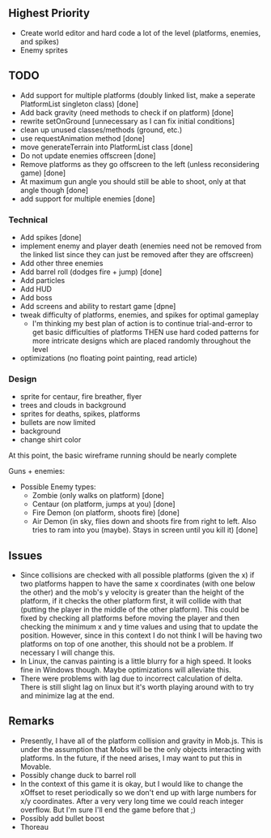 ## Highest Priority ##
- Create world editor and hard code a lot of the level (platforms, enemies, and spikes)
- Enemy sprites

## TODO ##
- Add support for multiple platforms (doubly linked list, make a seperate PlatformList singleton class) [done]
- Add back gravity (need methods to check if on platform) [done]
- rewrite setOnGround [unnecessary as I can fix initial conditions]
- clean up unused classes/methods (ground, etc.)
- use requestAnimation method [done]
- move generateTerrain into PlatformList class [done]
- Do not update enemies offscreen [done]
- Remove platforms as they go offscreen to the left (unless reconsidering game) [done]
- At maximum gun angle you should still be able to shoot, only at that angle though [done]
- add support for multiple enemies [done]

### Technical ###
- Add spikes [done]
- implement enemy and player death (enemies need not be removed from the linked list since they can just be removed after they are offscreen)
- Add other three enemies
- Add barrel roll (dodges fire + jump) [done]
- Add particles
- Add HUD
- Add boss
- Add screens and ability to restart game [dpne]
- tweak difficulty of platforms, enemies, and spikes for optimal gameplay
	+ I'm thinking my best plan of action is to continue trial-and-error to get basic difficulties of platforms THEN use hard coded patterns for more intricate designs which are placed randomly throughout the level
- optimizations (no floating point painting, read article)

### Design ###
- sprite for centaur, fire breather, flyer
- trees and clouds in background
- sprites for deaths, spikes, platforms
- bullets are now limited
- background
- change shirt color

At this point, the basic wireframe running should be nearly complete

Guns + enemies:
- Possible Enemy types:
	+ Zombie (only walks on platform) [done]
	+ Centaur (on platform, jumps at you) [done]
	+ Fire Demon (on platform, shoots fire) [done]
	+ Air Demon (in sky, flies down and shoots fire from right to left. Also tries to ram into you (maybe). Stays in screen until you kill it) [done]

## Issues ##
- Since collisions are checked with all possible platforms (given the x) if two platforms happen to have the same x coordinates (with one below the other) and the mob's y velocity is greater than the height of the platform, if it checks the other platform first, it will collide with that (putting the player in the middle of the other platform). This could be fixed by checking all platforms before moving the player and then checking the minimum x and y time values and using that to update the position. However, since in this context I do not think I will be having two platforms on top of one another, this should not be a problem. If necessary I will change this.
- In Linux, the canvas painting is a little blurry for a high speed. It looks fine in Windows though. Maybe optimizations will alleviate this.
- There were problems with lag due to incorrect calculation of delta. There is still slight lag on linux but it's worth playing around with to try and minimize lag at the end.

## Remarks ##
- Presently, I have all of the platform collision and gravity in Mob.js. This is under the assumption that Mobs will be the only objects interacting with platforms. In the future, if the need arises, I may want to put this in Movable.
- Possibly change duck to barrel roll
- In the context of this game it is okay, but I would like to change the xOffset to reset periodically so we don't end up with large numbers for x/y coordinates. After a very very long time we could reach integer overflow. But I'm sure I'll end the game before that ;)
- Possibly add bullet boost
- Thoreau

